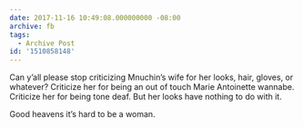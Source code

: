 ```yaml
---
date: 2017-11-16 10:49:08.000000000 -08:00
archive: fb
tags: 
  - Archive Post
id: '1510858148'
---
```


Can y’all please stop criticizing Mnuchin’s wife for her looks, hair, gloves, or whatever? Criticize her for being an out of touch Marie Antoinette wannabe. Criticize her for being tone deaf. But her looks have nothing to do with it. 

Good heavens it’s hard to be a woman.
